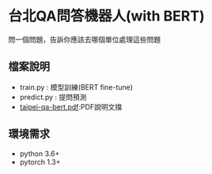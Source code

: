 # 台北QA問答機器人(with BERT)
問一個問題，告訴你應該去哪個單位處理這些問題

## 檔案說明
- train.py : 模型訓練(BERT fine-tune)
- predict.py : 提問預測
- [taipei-qa-bert.pdf](https://github.com/p208p2002/taipei-QA-BERT/blob/master/taipei-qa-bert.pdf):PDF說明文擋

## 環境需求
- python 3.6+
- pytorch 1.3+

